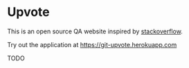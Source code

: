 # Upvote

This is an open source QA website inspired by [stackoverflow](https://stackoverflow.com/).

Try out the application at https://git-upvote.herokuapp.com

TODO
